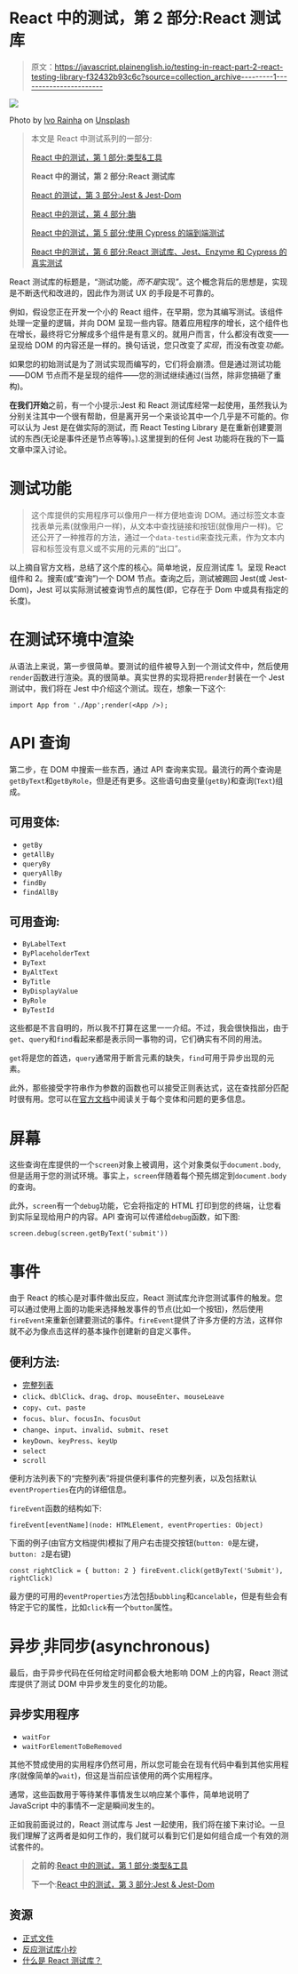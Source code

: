# React 中的测试，第 2 部分:React 测试库

> 原文：<https://javascript.plainenglish.io/testing-in-react-part-2-react-testing-library-f32432b93c6c?source=collection_archive---------1----------------------->

![](img/bf40a55cdd50cd0482ac0dfb7fc1be59.png)

Photo by [Ivo Rainha](https://unsplash.com/@ivoafr?utm_source=unsplash&utm_medium=referral&utm_content=creditCopyText) on [Unsplash](https://unsplash.com/s/photos/library?utm_source=unsplash&utm_medium=referral&utm_content=creditCopyText)

> 本文是 React 中测试系列的一部分:
> 
> [React 中的测试，第 1 部分:类型&工具](https://medium.com/javascript-in-plain-english/testing-in-react-part-1-types-tools-244107abf0c6)
> 
> **React 中的测试，第 2 部分:React 测试库**
> 
> [React 的测试，第 3 部分:Jest & Jest-Dom](https://medium.com/javascript-in-plain-english/testing-in-react-part-3-jest-jest-dom-7a8a03ae60b)
> 
> [React 中的测试，第 4 部分:酶](https://medium.com/javascript-in-plain-english/testing-in-react-part-4-enzyme-9b030ad616ae)
> 
> [React 中的测试，第 5 部分:使用 Cypress 的端到端测试](https://medium.com/@bryn.bennett/testing-in-react-part-5-end-to-end-testing-with-cypress-bd2bf8d3385f)
> 
> [React 中的测试，第 6 部分:React 测试库、Jest、Enzyme 和 Cypress 的真实测试](https://medium.com/javascript-in-plain-english/testing-in-react-part-6-real-world-testing-with-react-testing-library-jest-enzyme-and-cypress-9c73436d95d8)

React 测试库的标题是，“测试功能，*而不是*实现”。这个概念背后的思想是，实现是不断迭代和改进的，因此作为测试 UX 的手段是不可靠的。

例如，假设您正在开发一个小的 React 组件，在早期，您为其编写测试。该组件处理一定量的逻辑，并向 DOM 呈现一些内容。随着应用程序的增长，这个组件也在增长，最终将它分解成多个组件是有意义的。就用户而言，什么都没有改变——呈现给 DOM 的内容还是一样的。换句话说，您只改变了*实现*，而没有改变*功能。*

如果您的初始测试是为了测试实现而编写的，它们将会崩溃。但是通过测试功能——DOM 节点而不是呈现的组件——您的测试继续通过(当然，除非您搞砸了重构)。

**在我们开始**之前，有一个小提示:Jest 和 React 测试库经常一起使用，虽然我认为分别关注其中一个很有帮助，但是离开另一个来谈论其中一个几乎是不可能的。你可以认为 Jest 是在做实际的测试，而 React Testing Library 是在重新创建要测试的东西(无论是事件还是节点等等)。).这里提到的任何 Jest 功能将在我的下一篇文章中深入讨论。

# 测试功能

> 这个库提供的实用程序可以像用户一样方便地查询 DOM。通过标签文本查找表单元素(就像用户一样)，从文本中查找链接和按钮(就像用户一样)。它还公开了一种推荐的方法，通过一个`data-testid`来查找元素，作为文本内容和标签没有意义或不实用的元素的“出口”。

以上摘自官方文档，总结了这个库的核心。简单地说，反应测试库 1。呈现 React 组件和 2。搜索(或“查询”)一个 DOM 节点。查询之后，测试被踢回 Jest(或 Jest-Dom)，Jest 可以实际测试被查询节点的属性(即，它存在于 Dom 中或具有指定的长度)。

# 在测试环境中渲染

从语法上来说，第一步很简单。要测试的组件被导入到一个测试文件中，然后使用`render`函数进行渲染。真的很简单。真实世界的实现将把`render`封装在一个 Jest 测试中，我们将在 Jest 中介绍这个测试。现在，想象一下这个:

```
import App from './App';render(<App />);
```

# API 查询

第二步，在 DOM 中搜索一些东西，通过 API 查询来实现。最流行的两个查询是`getByText`和`getByRole`，但是还有更多。这些语句由变量(`getBy`)和查询(`Text`)组成。

## **可用变体:**

*   `getBy`
*   `getAllBy`
*   `queryBy`
*   `queryAllBy`
*   `findBy`
*   `findAllBy`

## **可用查询:**

*   `ByLabelText`
*   `ByPlaceholderText`
*   `ByText`
*   `ByAltText`
*   `ByTitle`
*   `ByDisplayValue`
*   `ByRole`
*   `ByTestId`

这些都是不言自明的，所以我不打算在这里一一介绍。不过，我会很快指出，由于`get`、`query`和`find`看起来都是表示同一事物的词，它们确实有不同的用法。

`get`将是您的首选，`query`通常用于断言元素的缺失，`find`可用于异步出现的元素。

此外，那些接受字符串作为参数的函数也可以接受正则表达式，这在查找部分匹配时很有用。您可以在[官方文档](https://testing-library.com/docs/dom-testing-library/api-queries)中阅读关于每个变体和问题的更多信息。

# 屏幕

这些查询在库提供的一个`screen`对象上被调用，这个对象类似于`document.body`,但是适用于您的测试环境。事实上，`screen`伴随着每个预先绑定到`document.body`的查询。

此外，`screen`有一个`debug`功能，它会将指定的 HTML 打印到您的终端，让您看到实际呈现给用户的内容。API 查询可以传递给`debug`函数，如下图:

```
screen.debug(screen.getByText('submit'))
```

# 事件

由于 React 的核心是对事件做出反应，React 测试库允许您测试事件的触发。您可以通过使用上面的功能来选择触发事件的节点(比如一个按钮)，然后使用`fireEvent`来重新创建要测试的事件。`fireEvent`提供了许多方便的方法，这样你就不必为像点击这样的基本操作创建新的自定义事件。

## 便利方法:

*   [完整列表](https://github.com/testing-library/dom-testing-library/blob/master/src/event-map.js)
*   `click`、`dblClick`、`drag`、`drop`、`mouseEnter`、`mouseLeave`
*   `copy`、`cut`、`paste`
*   `focus`、`blur`、`focusIn`、`focusOut`
*   `change`、`input`、`invalid`、`submit`、`reset`
*   `keyDown`、`keyPress`、`keyUp`
*   `select`
*   `scroll`

便利方法列表下的“完整列表”将提供便利事件的完整列表，以及包括默认`eventProperties`在内的详细信息。

`fireEvent`函数的结构如下:

```
fireEvent[eventName](node: HTMLElement, eventProperties: Object)
```

下面的例子(由官方文档提供)模拟了用户右击提交按钮(`button: 0`是左键，`button: 2`是右键)

```
const rightClick = { button: 2 } fireEvent.click(getByText('Submit'), rightClick)
```

最方便的可用的`eventProperties`方法包括`bubbling`和`cancelable`，但是有些会有特定于它的属性，比如`click`有一个`button`属性。

# 异步ˌ非同步(asynchronous)

最后，由于异步代码在任何给定时间都会极大地影响 DOM 上的内容，React 测试库提供了测试 DOM 中异步发生的变化的功能。

## 异步实用程序

*   `waitFor`
*   `waitForElementToBeRemoved`

其他不赞成使用的实用程序仍然可用，所以您可能会在现有代码中看到其他实用程序(就像简单的`wait`)，但这是当前应该使用的两个实用程序。

通常，这些函数用于等待某件事情发生以响应某个事件，简单地说明了 JavaScript 中的事情不一定是瞬间发生的。

正如我前面说过的，React 测试库与 Jest 一起使用，我们将在接下来讨论。一旦我们理解了这两者是如何工作的，我们就可以看到它们是如何组合成一个有效的测试套件的。

> **之前的**:[React 中的测试，第 1 部分:类型&工具](https://medium.com/javascript-in-plain-english/testing-in-react-part-1-types-tools-244107abf0c6)
> 
> **下一个**:[React 中的测试，第 3 部分:Jest & Jest-Dom](https://medium.com/javascript-in-plain-english/testing-in-react-part-3-jest-jest-dom-7a8a03ae60b)

## 资源

*   [正式文件](https://testing-library.com/docs/intro)
*   [反应测试库小抄](https://testing-library.com/docs/dom-testing-library/cheatsheet)
*   [什么是 React 测试库？](https://www.youtube.com/watch?v=JKOwJUM4_RM&feature=youtu.be)